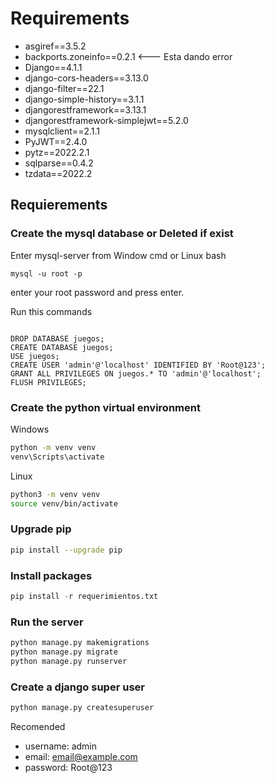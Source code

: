 # Requirements

* asgiref==3.5.2
* backports.zoneinfo==0.2.1 <--- Esta dando error
* Django==4.1.1
* django-cors-headers==3.13.0
* django-filter==22.1
* django-simple-history==3.1.1
* djangorestframework==3.13.1
* djangorestframework-simplejwt==5.2.0
* mysqlclient==2.1.1
* PyJWT==2.4.0
* pytz==2022.2.1
* sqlparse==0.4.2
* tzdata==2022.2

## Requierements

### Create the mysql database or Deleted if exist

Enter mysql-server from Window cmd or Linux bash

```
mysql -u root -p
```

enter your root password and press enter.

Run this commands

```mysql

DROP DATABASE juegos;
CREATE DATABASE juegos;
USE juegos;
CREATE USER 'admin'@'localhost' IDENTIFIED BY 'Root@123';
GRANT ALL PRIVILEGES ON juegos.* TO 'admin'@'localhost';
FLUSH PRIVILEGES;

```

### Create the python virtual environment

Windows

```cmd
python -m venv venv
venv\Scripts\activate
```

Linux

```bash
python3 -m venv venv
source venv/bin/activate
```

### Upgrade pip
```bash
pip install --upgrade pip
```

### Install packages
```python
pip install -r requerimientos.txt
```

### Run the server

```python
python manage.py makemigrations
python manage.py migrate
python manage.py runserver
```

### Create a django super user

```python
python manage.py createsuperuser
```
Recomended
- username: admin
- email: email@example.com
- password: Root@123

